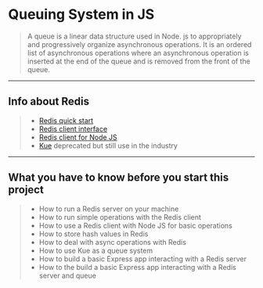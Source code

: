 # Queuing System in JS
> A queue is a linear data structure used in Node. js to appropriately and progressively organize asynchronous operations. It is an ordered list of asynchronous operations where an asynchronous operation is inserted at the end of the queue and is removed from the front of the queue.
---
## Info about Redis
>
> * [Redis quick start](https://intranet.alxswe.com/rltoken/8xeApIhnxgFZkgn54BiIeA)
> * [Redis client interface](https://intranet.alxswe.com/rltoken/1rq3ral-3C5O1t67dbGcWg)
> * [Redis client for Node JS](https://intranet.alxswe.com/rltoken/mRftfl67BrNvl-RM5JQfUA)
> * [Kue](https://intranet.alxswe.com/rltoken/yTC3Ci2IV2US24xJsBfMgQ) deprecated but still use in the industry
---
## What you have to know before you start this project
> * How to run a Redis server on your machine
> * How to run simple operations with the Redis client
> * How to use a Redis client with Node JS for basic operations
> * How to store hash values in Redis
> * How to deal with async operations with Redis
> * How to use Kue as a queue system
> * How to build a basic Express app interacting with a Redis server
> * How to the build a basic Express app interacting with a Redis server and queue
